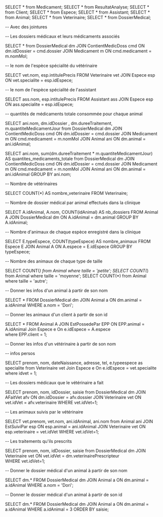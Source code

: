 
SELECT * from Medicament; 
SELECT * from ResultatAnalyse;
SELECT * from Client;
SELECT * from Espece;
SELECT * from Assistant;
SELECT * from Animal;
SELECT * from Veterinaire;
SELECT * from DossierMedical; 


-- Avec des jointures

-- Les dossiers médicaux et leurs médicaments associés

SELECT * from DossierMedical dm
JOIN ContientMedicDoss cmd ON dm.idDossier = cmd.dossier
JOIN Medicament m ON cmd.medicament = m.nomMol;


-- le nom de l'espèce spécialité du vétérinaire

SELECT vet.nom, esp.intitulePrecis FROM Veterinaire vet 
JOIN Espece esp ON vet.specialite = esp.idEspece;

-- le nom de l'espèce spécialité de l'assistant

SELECT ass.nom, esp.intitulePrecis FROM Assistant ass 
JOIN Espece esp ON ass.specialite = esp.idEspece;


-- quantités de médicaments totale consommée pour chaque animal


SELECT ani.nom, dm.idDossier , dm.dureeTraitement, m.quantiteMedicamentJour from DossierMedical dm
JOIN ContientMedicDoss cmd ON dm.idDossier = cmd.dossier
JOIN Medicament m ON cmd.medicament = m.nomMol
JOIN Animal ani ON dm.animal = ani.idAnimal;



SELECT ani.nom, sum(dm.dureeTraitement * m.quantiteMedicamentJour) AS quantites_medicaments_totale from DossierMedical dm
JOIN ContientMedicDoss cmd ON dm.idDossier = cmd.dossier
JOIN Medicament m ON cmd.medicament = m.nomMol
JOIN Animal ani ON dm.animal = ani.idAnimal
GROUP BY ani.nom;

 

-- Nombre de vétérinaires

SELECT COUNT(*) AS nombre_veterinaire FROM Veterinaire;


-- Nombre de dossier médical par animal effectués dans la clinique

SELECT A.idAnimal, A.nom, COUNT(idAnimal) AS nb_dossiers FROM Animal A JOIN DossierMedical dm ON A.idAnimal = dm.animal GROUP BY A.idAnimal;


-- Nombre d'animaux de chaque espèce enregistré dans la clinique

SELECT E.typeEspece, COUNT(typeEspece) AS nombre_animaux FROM Espece E JOIN Animal A ON A.espece = E.idEspece GROUP BY typeEspece;

-- Nombre des animaux de chaque type de taille

SELECT COUNT(*) from Animal where taille = 'petite';
SELECT COUNT(*) from Animal where taille = 'moyenne';
SELECT COUNT(*) from Animal where taille = 'autre';




-- Donner les infos d'un animal à partir de son nom


SELECT * FROM DossierMedical dm JOIN Animal a ON dm.animal = a.idAnimal WHERE a.nom = 'Dori';

-- Donner les animaux d'un client à partir de son id

SELECT * FROM Animal A 
JOIN EstPossedePar EPP ON EPP.animal = A.idAnimal 
Join Espece e On e.idEspece = A.espece  
where EPP.client = 1;



-- Donner les infos d'un vétérinaire à partir de son nom

-- infos persos

SELECT prenom, nom, dateNaissance, adresse, tel, e.typeespece as specialite from Veterinaire vet
Join Espece e On e.idEspece = vet.specialite  
where idvet = 1;

-- Les dossiers médicaux que le vétérinaire a fait

SELECT prenom, nom, idDossier, saisie from DossierMedical dm
JOIN AFaitVet afv ON dm.idDossier = afv.dossier
JOIN Veterinaire vet ON vet.idVet = afv.veterinaire 
WHERE vet.idVet=1; 

-- Les animaux suivis par le vétérinaire

SELECT vet.prenom, vet.nom, ani.idAnimal, ani.nom from Animal ani
JOIN EstSuiviPar esp ON esp.animal = ani.idAnimal
JOIN Veterinaire vet ON esp.veterinaire = vet.idVet 
WHERE vet.idVet=1; 

-- Les traitements qu'ils prescrits

SELECT prenom, nom, idDossier, saisie from DossierMedical dm
JOIN Veterinaire vet ON vet.idVet = dm.veterinairePrescripteur  
WHERE vet.idVet=1; 




-- Donner le dossier médical d'un animal à partir de son nom

SELECT dm.* FROM DossierMedical dm JOIN Animal a ON dm.animal = a.idAnimal WHERE a.nom = 'Dori';

-- Donner le dossier médical d'un animal à partir de son id

SELECT dm.* FROM DossierMedical dm JOIN Animal a ON dm.animal = a.idAnimal WHERE a.idAnimal = 3 ORDER BY saisie;






